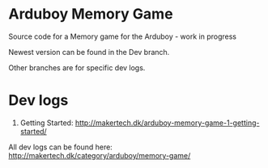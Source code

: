 # Arduboy Memory Game
Source code for a Memory game for the Arduboy - work in progress

Newest version can be found in the Dev branch.

Other branches are for specific dev logs.

# Dev logs
1. Getting Started: http://makertech.dk/arduboy-memory-game-1-getting-started/

All dev logs can be found here: http://makertech.dk/category/arduboy/memory-game/

